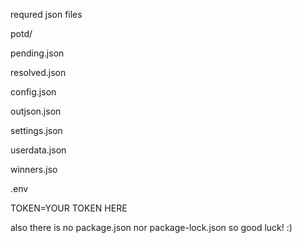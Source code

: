 

requred json files



potd/

 pending.json
 
 resolved.json
 
config.json

outjson.json

settings.json

userdata.json

winners.jso

.env

TOKEN=YOUR TOKEN HERE

also there is no package.json nor package-lock.json so good luck! :)

